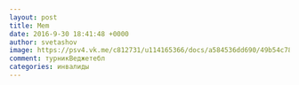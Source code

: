 ```yaml
--- 
layout: post 
title: Mem 
date: 2016-9-30 18:41:48 +0000 
author: svetashov 
image: https://psv4.vk.me/c812731/u114165366/docs/a584536dd690/49b54c782daee39248b801f2cc27b521.gif?extra=t9v1RkO4EbRzB0z7a9rrsDF9fU7in9PEw6YYPP3UxeIleq17DRr_Ah_M2QrsA0FZCkz-I4JCWtpoS4DRKWH5OAOpTWmzpwKm37sesKhZALu5HOMBjhOfKXsMkTI
comment: турникВеджетебл
categories: инвалиды
---
```

